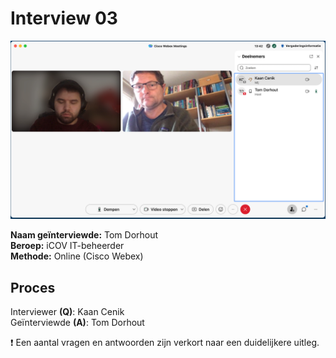 # Interview 03

![](../../.gitbook/assets/gesprek-Tom-01.png)

**Naam geïnterviewde:** Tom Dorhout \
**Beroep:** iCOV IT-beheerder \
**Methode:** Online (Cisco Webex)

## Proces

Interviewer **(Q)**: Kaan Cenik \
Geïnterviewde **(A)**: Tom Dorhout

❗ Een aantal vragen en antwoorden zijn verkort naar een duidelijkere uitleg.
